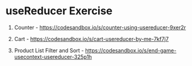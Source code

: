 # useReducer Exercise

1. Counter - https://codesandbox.io/s/counter-using-usereducer-9xer2r

2. Cart - https://codesandbox.io/s/cart-usereducer-by-me-7kf7j7

3. Product List Filter and Sort - https://codesandbox.io/s/end-game-usecontext-usereducer-325p1h
